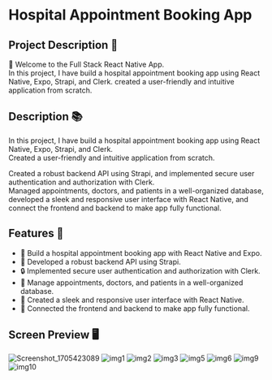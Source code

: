 # Hospital Appointment Booking App


## Project Description 📝

👋 Welcome to the Full Stack React Native App. <br/>
In this project, I have build a hospital appointment booking app using React Native, Expo, Strapi, and Clerk. created a user-friendly and intuitive application from scratch.


## Description 📚

In this project, I have build a hospital appointment booking app using React Native, Expo, Strapi, and Clerk. <br/>
Created a user-friendly and intuitive application from scratch.<br/>

Created a robust backend API using Strapi, and implemented secure user authentication and authorization with Clerk.<br/>
Managed appointments, doctors, and patients in a well-organized database, developed a sleek and responsive user interface with React Native, and connect the frontend and backend to make app fully functional.

 
## Features 🎨

- 📱 Build a hospital appointment booking app with React Native and Expo.
- 🚀 Developed a robust backend API using Strapi.
- 🔒 Implemented secure user authentication and authorization with Clerk.
- 📅 Manage appointments, doctors, and patients in a well-organized database.
- 📲 Created a sleek and responsive user interface with React Native.
- 🔄 Connected the frontend and backend to make app fully functional.



## Screen Preview 🖥️

![Screenshot_1705423089](https://github.com/user-attachments/assets/64ff9411-5a83-4291-a477-eef629b0d1d7)
![img1](https://github.com/user-attachments/assets/c005b641-33c4-4e69-970a-0795cd12e3d4)
![img2](https://github.com/user-attachments/assets/8b040c15-512d-480d-9d3b-d3fa12755303)
![img3](https://github.com/user-attachments/assets/eb30fc96-3640-44b5-b2d8-b4236669dac0)
![img5](https://github.com/user-attachments/assets/a2ed87bc-6d05-42d1-bc31-522bbeeb733a)
![img6](https://github.com/user-attachments/assets/cee3b6f0-b666-4acc-a974-8c20c0a33544)
![img9](https://github.com/user-attachments/assets/21a2f221-2575-4588-b2f5-d0aef92f0f06)
![img10](https://github.com/user-attachments/assets/7658d6bb-ec0c-4479-8b73-51cf0433e2d3)
